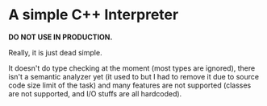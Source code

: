# A simple C++ Interpreter

**DO NOT USE IN PRODUCTION.**

Really, it is just dead simple. 

It doesn't do type checking at the moment (most types are ignored), there isn't a semantic analyzer yet (it used to but I had to remove it due to source code size limit of the task) and many features are not supported (classes are not supported, and I/O stuffs are all hardcoded).
